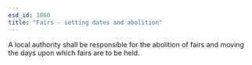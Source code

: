 ```yaml
---
esd_id: 1860
title: "Fairs - setting dates and abolition"
---
```


A local authority shall be responsible for the abolition of fairs and moving the days upon which fairs are to be held.

